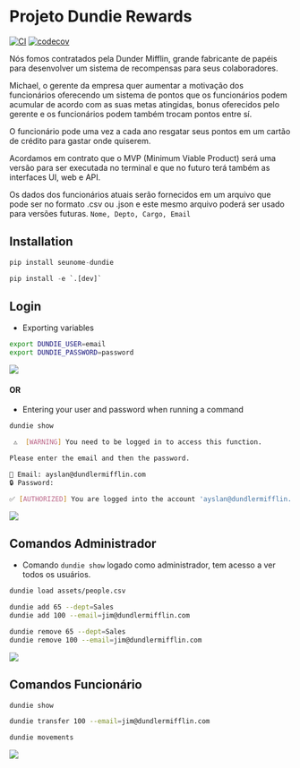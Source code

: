 # Projeto Dundie Rewards

[![CI](https://github.com/AyslanBatista/dundie-rewards/actions/workflows/main.yml/badge.svg)](https://github.com/AyslanBatista/dundie-rewards/actions/workflows/main.yml) [![codecov](https://codecov.io/gh/AyslanBatista/dundie-rewards/branch/main/graph/badge.svg?token=5XYHAT14V0)](https://codecov.io/gh/AyslanBatista/dundie-rewards)

Nós fomos contratados pela Dunder Mifflin, grande fabricante de papéis para desenvolver um sistema
de recompensas para seus colaboradores.

Michael, o gerente da empresa quer aumentar a motivação dos funcionários oferecendo um sistema
de pontos que os funcionários podem acumular de acordo com as suas metas atingidas, bonus oferecidos
pelo gerente e os funcionários podem também trocam pontos entre sí.

O funcionário pode uma vez a cada ano resgatar seus pontos em um cartão de crédito para gastar onde
quiserem.

Acordamos em contrato que o MVP (Minimum Viable Product) será uma versão para ser executada no terminal
e que no futuro terá também as interfaces UI, web e API.

Os dados dos funcionários atuais serão fornecidos em um arquivo que pode ser no formato .csv ou .json
e este mesmo arquivo poderá ser usado para versões futuras. `Nome, Depto, Cargo, Email`


## Installation

```py
pip install seunome-dundie
```

```py
pip install -e `.[dev]`
```

## Login
- Exporting variables
```bash
export DUNDIE_USER=email
export DUNDIE_PASSWORD=password
```

![](./assets/login_export.gif)

#### OR

- Entering your user and password when running a command
```bash
dundie show

 ⚠  [WARNING] You need to be logged in to access this function.

Please enter the email and then the password.

👤 Email: ayslan@dundlermifflin.com
🔒 Password:

✅ [AUTHORIZED] You are logged into the account 'ayslan@dundlermifflin.com'.
```
![](./assets/login_input.gif)

## Comandos Administrador
- Comando `dundie show` logado como administrador, tem acesso a ver todos os usuários.
```bash
dundie load assets/people.csv
```
```bash
dundie add 65 --dept=Sales
dundie add 100 --email=jim@dundlermifflin.com
```
```bash
dundie remove 65 --dept=Sales
dundie remove 100 --email=jim@dundlermifflin.com
```

![](./assets/Administrador.gif)

## Comandos Funcionário
```bash
dundie show
```
```bash
dundie transfer 100 --email=jim@dundlermifflin.com
```
```bash
dundie movements
```
![](./assets/funcionario.gif)
